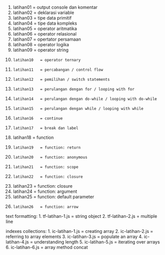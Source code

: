 1. 	latihan01	= output console dan komentar
2. 	latihan02	= deklarasi variable
3. 	latihan03	= tipe data primitif
4. 	latihan04	= tipe data kompleks
5. 	latihan05	= operator aritmatika
6. 	latihan06	= operator relasional
7. 	latihan07	= opertator persamaan
8. 	latihan08	= operator logika
9.	latihan09	= operator string
10. 	latihan10	= operator ternary
11. 	latihan11	= percabangan / control flow
12. 	latihan12	= pemilihan / switch statements
13. 	latihan13 	= perulangan dengan for / looping with for
14. 	latihan14	= perulangan dengan do-while / looping with do-while
15. 	latihan15	= perulangan dengan while / looping with while
16.  	latihan16 	= continue
17. 	latihan17	= break dan label
18.	latihan18	= function
19. 	latihan19	= function: return
20. 	latihan20	= function: anonymous
21. 	latihan21	= function: scope
22. 	latihan22 	= function: closure
23.	latihan23	= function: closure
24.	latihan24 	= function: argument
25.	latihan25	= function: default parameter	
26. 	latihan26	= function: arrow
text formatting:
	1. tf-latihan-1.js	= string object
	2. tf-latihan-2.js	= multiple line

indexes collections:
	1. ic-latihan-1.js	= creating array
	2. ic-latihan-2.js	= referring to array elements
	3. ic-latihan-3.js	= populate an array
	4. ic-latihan-4.js	= understanding length
	5. ic-latihan-5.js	= iterating over arrays
	6. ic-latihan-6.js	= array method concat
 
